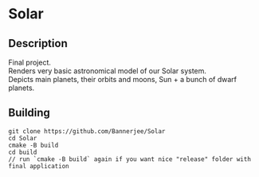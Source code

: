 # Solar

## Description
Final project.<br>Renders very basic astronomical model of our Solar system.<br>Depicts main planets, their orbits and moons, Sun + a bunch of dwarf planets.
## Building
```
git clone https://github.com/Bannerjee/Solar
cd Solar
cmake -B build
cd build
// run `cmake -B build` again if you want nice "release" folder with final application
```